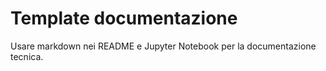 # Template documentazione
Usare markdown nei README e Jupyter Notebook per la documentazione tecnica.